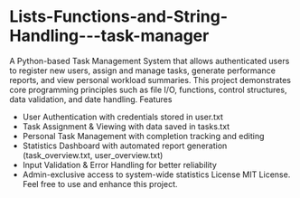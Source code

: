 # Lists-Functions-and-String-Handling---task-manager
A Python-based Task Management System that allows authenticated users to register new users, assign and manage tasks, generate performance reports, and view personal workload summaries. This project demonstrates core programming principles such as file I/O, functions, control structures, data validation, and date handling.
Features
- User Authentication with credentials stored in user.txt
- Task Assignment & Viewing with data saved in tasks.txt
- Personal Task Management with completion tracking and editing
- Statistics Dashboard with automated report generation (task_overview.txt, user_overview.txt)
- Input Validation & Error Handling for better reliability
- Admin-exclusive access to system-wide statistics
License
MIT License. Feel free to use and enhance this project.
